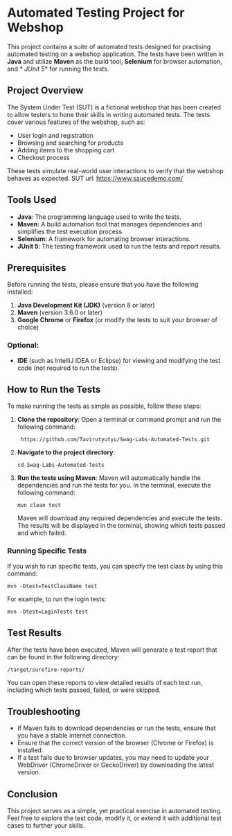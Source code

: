 # Automated Testing Project for Webshop

This project contains a suite of automated tests designed for practising automated testing on a webshop application. The
tests have been written in **Java** and utilize **Maven** as the build tool, **Selenium** for browser automation, and *
*JUnit 5** for running the tests.

## Project Overview

The System Under Test (SUT) is a fictional webshop that has been created to allow testers to hone their skills in
writing automated tests. The tests cover various features of the webshop, such as:

- User login and registration
- Browsing and searching for products
- Adding items to the shopping cart
- Checkout process

These tests simulate real-world user interactions to verify that the webshop behaves as expected.
SUT url: https://www.saucedemo.com/

## Tools Used

- **Java**: The programming language used to write the tests.
- **Maven**: A build automation tool that manages dependencies and simplifies the test execution process.
- **Selenium**: A framework for automating browser interactions.
- **JUnit 5**: The testing framework used to run the tests and report results.

## Prerequisites

Before running the tests, please ensure that you have the following installed:

1. **Java Development Kit (JDK)** (version 8 or later)
2. **Maven** (version 3.6.0 or later)
3. **Google Chrome** or **Firefox** (or modify the tests to suit your browser of choice)

### Optional:

- **IDE** (such as IntelliJ IDEA or Eclipse) for viewing and modifying the test code (not required to run the tests).

## How to Run the Tests

To make running the tests as simple as possible, follow these steps:

1. **Clone the repository**:
   Open a terminal or command prompt and run the following command:
   ```
    https://github.com/Tavirutyutyu/Swag-Labs-Automated-Tests.git
   ```

2. **Navigate to the project directory**:
   ```
   cd Swag-Labs-Automated-Tests
   ```

3. **Run the tests using Maven**:
   Maven will automatically handle the dependencies and run the tests for you. In the terminal, execute the following command:
   ```
   mvn clean test
   ```
   Maven will download any required dependencies and execute the tests. The results will be displayed in the terminal, showing which tests passed and which failed.

### Running Specific Tests

If you wish to run specific tests, you can specify the test class by using this command:
```
mvn -Dtest=TestClassName test
```
For example, to run the login tests:
```
mvn -Dtest=LoginTests test
```

## Test Results

After the tests have been executed, Maven will generate a test report that can be found in the following directory:
```
/target/surefire-reports/
```
You can open these reports to view detailed results of each test run, including which tests passed, failed, or were skipped.

## Troubleshooting

- If Maven fails to download dependencies or run the tests, ensure that you have a stable internet connection.
- Ensure that the correct version of the browser (Chrome or Firefox) is installed.
- If a test fails due to browser updates, you may need to update your WebDriver (ChromeDriver or GeckoDriver) by downloading the latest version.

## Conclusion

This project serves as a simple, yet practical exercise in automated testing. Feel free to explore the test code, modify it, or extend it with additional test cases to further your skills.
